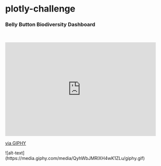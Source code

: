 # plotly-challenge

<h3> Belly Button Biodiversity Dashboard </h3>
<br>
<p> <iframe src="https://giphy.com/embed/QyhWbJMRlXH4wK1ZLu" width="480" height="298" frameBorder="0" class="giphy-embed" allowFullScreen></iframe><p><a href="https://giphy.com/gifs/QyhWbJMRlXH4wK1ZLu">via GIPHY</a></p>

<p> ![alt-text](https://media.giphy.com/media/QyhWbJMRlXH4wK1ZLu/giphy.gif) </p>
